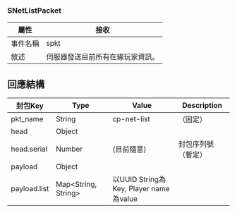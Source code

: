 ### SNetListPacket
| 屬性 | 接收 |
| --- | --- |
| 事件名稱 | spkt |
| 敘述 | 伺服器發送目前所有在線玩家資訊。 |

## 回應結構
| 封包Key | Type | Value | Description |
|	--- | --- | --- | --- |
| pkt_name | String | cp-net-list | （固定） |
| head | Object |
| head.serial | Number | (目前隨意) | 封包序列號（暫定）|
| payload | Object |
| payload.list | Map<String, String> | 以UUID String為Key, Player name為value |
